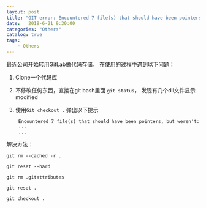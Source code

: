 ```yaml
---                
layout: post                
title: "GIT error: Encountered 7 file(s) that should have been pointers, but weren't"                
date:   2019-6-21 9:30:00                 
categories: "Others"                
catalog: true                
tags:                 
    - Others                
---      
```

  
最近公司开始转用GitLab做代码存储， 在使用的过程中遇到以下问题：
1. Clone一个代码库
2. 不修改任何东西，直接在git bash里面 `git status`， 发现有几个dll文件显示modified
3. 使用`Git checkout .` 弹出以下提示

        Encountered 7 file(s) that should have been pointers, but weren't:  
        ...  
        ...  

解决方法：

    git rm --cached -r .

    git reset --hard

    git rm .gitattributes

    git reset .

    git checkout .